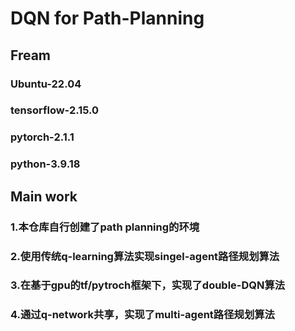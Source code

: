 # DQN for Path-Planning

## Fream
### Ubuntu-22.04
### tensorflow-2.15.0
### pytorch-2.1.1
### python-3.9.18

## Main work
### 1.本仓库自行创建了path planning的环境
### 2.使用传统q-learning算法实现singel-agent路径规划算法
### 3.在基于gpu的tf/pytroch框架下，实现了double-DQN算法
### 4.通过q-network共享，实现了multi-agent路径规划算法



